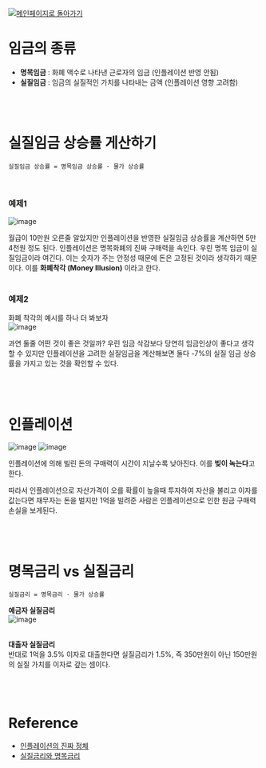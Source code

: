 [![메인페이지로 돌아가기](https://img.shields.io/badge/메인페이지로_돌아가기-blueviolet.svg)](https://github.com/juho-creator/Investing/blob/main/KR/README.md)



# 임금의 종류
- **명목임금** : 화폐 액수로 나타낸 근로자의 임금 (인플레이션 반영 안됨) 
- **실질임금** : 임금의 실질적인 가치를 나타내는 금액 (인플레이션 영향 고려함)
</br></br></br></br>


# 실질임금 상승률 게산하기
```
실질임금 상승률 = 명목임금 상승률 - 물가 상승률
```
</br>


### 예제1 </br>

![image](https://github.com/juho-creator/Investing/assets/72856990/dac56844-dd39-4778-8808-0ef0e9325ade)

월급이 10만원 오른줄 알았지만 인플레이션을 반영한 실질임금 상승률을 계산하면 5만 4천원 정도 된다.
인플레이션은 명목화폐의 진짜 구매력을 속인다. 우린 명목 임금이 실질임금이라 여긴다. 이는 숫자가 주는 안정성 때문에 돈은 고정된 것이라 생각하기 때문이다. 이를 **화폐착각 (Money Illusion)** 이라고 한다.
</br></br>





### 예제2 </br>
화폐 착각의 예시를 하나 더 봐보자  
![image](https://github.com/juho-creator/Investing/assets/72856990/3b58438d-bf10-48c0-8d0e-0a005d94076b)

과연 둘줄 어떤 것이 좋은 것일까?
우린 임금 삭감보다 당연히 임금인상이 좋다고 생각할 수 있지만
인플레이션을 고려한 실질임금을 계산해보면 둘다 -7%의 실질 임금 상승률을 가지고 있는 것을 확인할 수 있다.
</br></br></br></br>



# 인플레이션 
![image](https://github.com/juho-creator/Investing/assets/72856990/86521118-0034-4c47-8ee9-310859d96045)
![image](https://github.com/juho-creator/Investing/assets/72856990/e4d2f64b-267c-4635-86ac-3a96c2b2e283)
</br>

인플레이션에 의해 빌린 돈의 구매력이 시간이 지날수록 낮아진다. 
이를 **빚이 녹는다**고 한다.

따라서 인플레이션으로 자산가격이 오를 확률이 높을때 투자하여 자산을 불리고 이자를 값는다면
채무자는 돈을 벌지만 1억을 빌려준 사람은 인플레이션으로 인한 원금 구매력 손실을 보게된다.
</br></br></br></br>

# 명목금리 vs 실질금리
```
실질금리 = 명목금리 - 물가 상승률
```


**예금자 실질금리** </br>
![image](https://github.com/juho-creator/Investing/assets/72856990/6be30ae8-64d8-440b-8c9a-968c739a306e)
</br></br>

**대출자 실질금리** </br>
반대로 1억을 3.5% 이자로 대출한다면 실질금리가 1.5%, 즉 350만원이 아닌 150만원의 실질 가치를 이자로	갚는 셈이다.
</br></br></br></br>



# Reference
- [인플레이션의 진짜 정체](https://youtu.be/Pq4n61VE6QI?si=sC_XJECO98G_tbcg)
- [실질금리와 명목금리](https://www.youtube.com/watch?v=hFkMpXekCkc&t=11m20s)
